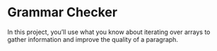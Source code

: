 # Grammar Checker
In this project, you’ll use what you know about iterating over arrays to gather information and improve the quality of a paragraph.
